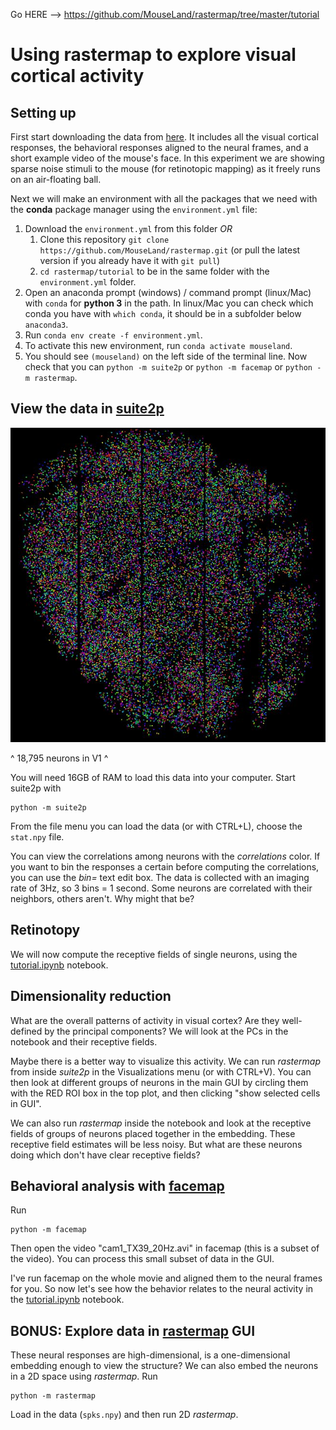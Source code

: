Go HERE --> https://github.com/MouseLand/rastermap/tree/master/tutorial

# Using rastermap to explore visual cortical activity

## Setting up

First start downloading the data from [here](https://figshare.com/articles/Recording_of_19_000_neurons_across_mouse_visual_cortex_during_sparse_noise_stimuli/9505250). It includes all the visual cortical responses, the behavioral responses aligned to the neural frames, and a short example video of the mouse's face. In this experiment we are showing sparse noise stimuli to the mouse (for retinotopic mapping) as it freely runs on an air-floating ball.

Next we will make an environment with all the packages that we need with the **conda** package manager using the `environment.yml` file:

1. Download the `environment.yml` from this folder *OR*
    1. Clone this repository `git clone https://github.com/MouseLand/rastermap.git` (or pull the latest version if you already have it with `git pull`)
    2. `cd rastermap/tutorial` to be in the same folder with the `environment.yml` folder.
2. Open an anaconda prompt (windows) / command prompt (linux/Mac) with `conda` for **python 3** in the path. In linux/Mac you can check which conda you have with `which conda`, it should be in a subfolder below `anaconda3`.
3. Run `conda env create -f environment.yml`.
4. To activate this new environment, run `conda activate mouseland`.
5. You should see `(mouseland)` on the left side of the terminal line. Now check that you can `python -m suite2p` or `python -m facemap` or `python -m rastermap`.

## View the data in [suite2p](https://github.com/MouseLand/suite2p)
![2pv1](2pv1.JPG)

^ 18,795 neurons in V1 ^

You will need 16GB of RAM to load this data into your computer. Start suite2p  with
```
python -m suite2p
```
From the file menu you can load the data (or with CTRL+L), choose the `stat.npy` file.

You can view the correlations among neurons with the *correlations* color. If you want to bin the responses a certain before computing the correlations, you can use the *bin=* text edit box. The data is collected with an imaging rate of 3Hz, so 3 bins = 1 second. Some neurons are correlated with their neighbors, others aren't. Why might that be?

## Retinotopy

We will now compute the receptive fields of single neurons, using the [tutorial.ipynb](tutorial.ipynb) notebook. 

## Dimensionality reduction

What are the overall patterns of activity in visual cortex? Are they well-defined by the principal components? We will look at the PCs in the notebook and their receptive fields.

Maybe there is a better way to visualize this activity. We can run *rastermap* from inside *suite2p* in the Visualizations menu (or with CTRL+V). You can then look at different groups of neurons in the main GUI by circling them with the RED ROI box in the top plot, and then clicking "show selected cells in GUI".

We can also run *rastermap* inside the notebook and look at the receptive fields of groups of neurons placed together in the embedding. These receptive field estimates will be less noisy. But what are these neurons doing which don't have clear receptive fields?

## Behavioral analysis with [facemap](https://github.com/MouseLand/facemap)

Run
```
python -m facemap
```

Then open the video "cam1_TX39_20Hz.avi" in facemap (this is a subset of the video). You can process this small subset of data in the GUI.

I've run facemap on the whole movie and aligned them to the neural frames for you. So now let's see how the behavior relates to the neural activity in the [tutorial.ipynb](tutorial.ipynb) notebook.

## BONUS: Explore data in [rastermap](https://github.com/MouseLand/rastermap) GUI

These neural responses are high-dimensional, is a one-dimensional embedding enough to view the structure? We can also embed the neurons in a 2D space using *rastermap*. Run
```
python -m rastermap
```
Load in the data (`spks.npy`) and then run 2D *rastermap*.





